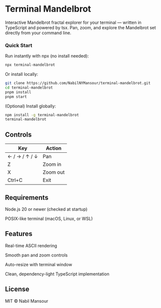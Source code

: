 # Terminal Mandelbrot

Interactive Mandelbrot fractal explorer for your terminal — written in TypeScript and powered by tsx.
Pan, zoom, and explore the Mandelbrot set directly from your command line.

### Quick Start

Run instantly with npx (no install needed):
```bash
npx terminal-mandelbrot
```

Or install locally:
``` bash
git clone https://github.com/NabilNYMansour/terminal-mandelbrot.git
cd terminal-mandelbrot
pnpm install
pnpm start
```

(Optional) Install globally:
```bash
npm install -g terminal-mandelbrot
terminal-mandelbrot
```

## Controls
| Key           | Action   |
| ------------- | -------- |
| ← / → / ↑ / ↓ | Pan      |
| Z             | Zoom in  |
| X             | Zoom out |
| Ctrl+C        | Exit     |

## Requirements

Node.js 20 or newer (checked at startup)

POSIX-like terminal (macOS, Linux, or WSL)

## Features

Real-time ASCII rendering

Smooth pan and zoom controls

Auto-resize with terminal window

Clean, dependency-light TypeScript implementation

## License
MIT © Nabil Mansour